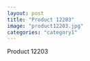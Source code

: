 ```yaml
---
layout: post
title: "Product 12203"
image: "product12203.jpg"
categories: "category1"
---
```

Product 12203

